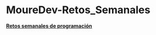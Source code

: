 # MoureDev-Retos_Semanales

<strong>
<a href="https://github.com/mouredev/Weekly-Challenge-2022-Kotlin#informaci%C3%B3n-importante" rel="nofollow">
Retos semanales de programación
</strong>
